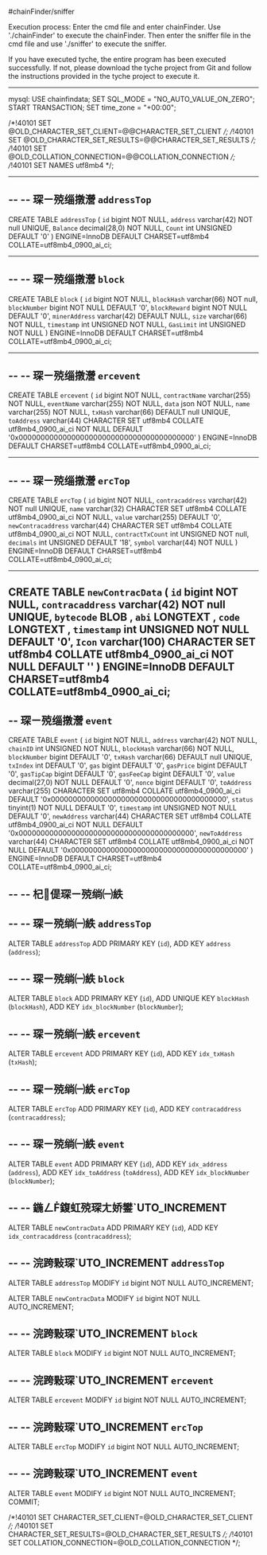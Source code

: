 #chainFinder/sniffer

Execution process: Enter the cmd file and enter chainFinder. Use './chainFinder' to execute the chainFinder. Then enter the sniffer file in the cmd file and use './sniffer' to execute the sniffer.

If you have executed tyche, the entire program has been executed successfully. If not, please download the tyche project from Git and follow the instructions provided in the tyche project to execute it.



---------------------
mysql:
USE chainfindata;
SET SQL_MODE = "NO_AUTO_VALUE_ON_ZERO";
START TRANSACTION;
SET time_zone = "+00:00";


/*!40101 SET @OLD_CHARACTER_SET_CLIENT=@@CHARACTER_SET_CLIENT */;
/*!40101 SET @OLD_CHARACTER_SET_RESULTS=@@CHARACTER_SET_RESULTS */;
/*!40101 SET @OLD_COLLATION_CONNECTION=@@COLLATION_CONNECTION */;
/*!40101 SET NAMES utf8mb4 */;

-- --------------------------------------------------------

--
-- 琛ㄧ殑缁撴瀯 `addressTop`
--

CREATE TABLE `addressTop` (
  `id` bigint NOT NULL,
  `address` varchar(42) NOT null UNIQUE,
  `Balance` decimal(28,0) NOT NULL,
  `Count` int UNSIGNED DEFAULT '0'
) ENGINE=InnoDB DEFAULT CHARSET=utf8mb4 COLLATE=utf8mb4_0900_ai_ci;

-- --------------------------------------------------------

--
-- 琛ㄧ殑缁撴瀯 `block`
--

CREATE TABLE `block` (
  `id` bigint NOT NULL,
  `blockHash` varchar(66) NOT null,
  `blockNumber` bigint NOT NULL DEFAULT '0',
  `blockReward` bigint NOT NULL DEFAULT '0',
  `minerAddress` varchar(42) DEFAULT NULL,
  `size` varchar(66) NOT NULL, 
  `timestamp` int UNSIGNED NOT NULL,
  `GasLimit` int UNSIGNED NOT NULL
) ENGINE=InnoDB DEFAULT CHARSET=utf8mb4 COLLATE=utf8mb4_0900_ai_ci;

-- --------------------------------------------------------

--
-- 琛ㄧ殑缁撴瀯 `ercevent`
--

CREATE TABLE `ercevent` (
  `id` bigint NOT NULL,
  `contractName` varchar(255) NOT NULL,
  `eventName` varchar(255) NOT NULL,
  `data` json NOT NULL,
  `name` varchar(255) NOT NULL,
  `txHash` varchar(66) DEFAULT null UNIQUE,
  `toAddress` varchar(44) CHARACTER SET utf8mb4 COLLATE utf8mb4_0900_ai_ci NOT NULL DEFAULT '0x0000000000000000000000000000000000000000'
) ENGINE=InnoDB DEFAULT CHARSET=utf8mb4 COLLATE=utf8mb4_0900_ai_ci;

-- --------------------------------------------------------

--
-- 琛ㄧ殑缁撴瀯 `ercTop`
--

CREATE TABLE `ercTop` (
  `id` bigint NOT NULL,
  `contracaddress` varchar(42) NOT null UNIQUE,
  `name` varchar(32) CHARACTER SET utf8mb4 COLLATE utf8mb4_0900_ai_ci NOT NULL,
  `value` varchar(255) DEFAULT '0',
  `newContracaddress` varchar(44) CHARACTER SET utf8mb4 COLLATE utf8mb4_0900_ai_ci NOT NULL,
  `contractTxCount` int UNSIGNED NOT null,
  `decimals` int UNSIGNED DEFAULT '18',
  `symbol` varchar(44)  NOT NULL
) ENGINE=InnoDB DEFAULT CHARSET=utf8mb4 COLLATE=utf8mb4_0900_ai_ci;

-- --------------------------------------------------------
CREATE TABLE `newContracData` (
  `id` bigint NOT NULL,
  `contracaddress` varchar(42) NOT null UNIQUE,
  `bytecode` BLOB  ,
  `abi` LONGTEXT  ,
  `code` LONGTEXT ,
  `timestamp` int UNSIGNED NOT NULL DEFAULT '0',
  `Icon` varchar(100)  CHARACTER SET utf8mb4 COLLATE utf8mb4_0900_ai_ci NOT NULL DEFAULT ''
) ENGINE=InnoDB DEFAULT CHARSET=utf8mb4 COLLATE=utf8mb4_0900_ai_ci;
--
-- 琛ㄧ殑缁撴瀯 `event`
--

CREATE TABLE `event` (
  `id` bigint NOT NULL,
  `address` varchar(42) NOT NULL,
  `chainID` int UNSIGNED NOT NULL,
  `blockHash` varchar(66) NOT NULL,
  `blockNumber` bigint DEFAULT '0',
  `txHash` varchar(66) DEFAULT null UNIQUE,
  `txIndex` int DEFAULT '0',
  `gas` bigint DEFAULT '0',
  `gasPrice` bigint DEFAULT '0',
  `gasTipCap` bigint DEFAULT '0',
  `gasFeeCap` bigint DEFAULT '0',
  `value` decimal(27,0) NOT NULL DEFAULT '0',
  `nonce` bigint DEFAULT '0',
  `toAddress` varchar(255) CHARACTER SET utf8mb4 COLLATE utf8mb4_0900_ai_ci DEFAULT '0x0000000000000000000000000000000000000000',
  `status` tinyint(1) NOT NULL DEFAULT '0',
  `timestamp` int UNSIGNED NOT NULL DEFAULT '0',
  `newAddress` varchar(44) CHARACTER SET utf8mb4 COLLATE utf8mb4_0900_ai_ci NOT NULL DEFAULT '0x0000000000000000000000000000000000000000',
  `newToAddress` varchar(44) CHARACTER SET utf8mb4 COLLATE utf8mb4_0900_ai_ci NOT NULL DEFAULT '0x0000000000000000000000000000000000000000'
) ENGINE=InnoDB DEFAULT CHARSET=utf8mb4 COLLATE=utf8mb4_0900_ai_ci;

--
-- 杞偍琛ㄧ殑绱㈠紩
--

--
-- 琛ㄧ殑绱㈠紩 `addressTop`
--
ALTER TABLE `addressTop`
  ADD PRIMARY KEY (`id`),
  ADD KEY `address` (`address`);

--
-- 琛ㄧ殑绱㈠紩 `block`
--
ALTER TABLE `block`
  ADD PRIMARY KEY (`id`),
  ADD UNIQUE KEY `blockHash` (`blockHash`),
  ADD KEY `idx_blockNumber` (`blockNumber`);

--
-- 琛ㄧ殑绱㈠紩 `ercevent`
--
ALTER TABLE `ercevent`
  ADD PRIMARY KEY (`id`),
  ADD KEY `idx_txHash` (`txHash`);

--
-- 琛ㄧ殑绱㈠紩 `ercTop`
--
ALTER TABLE `ercTop`
  ADD PRIMARY KEY (`id`),
  ADD KEY `contracaddress` (`contracaddress`);

--
-- 琛ㄧ殑绱㈠紩 `event`
--
ALTER TABLE `event`
  ADD PRIMARY KEY (`id`),
  ADD KEY `idx_address` (`address`),
  ADD KEY `idx_toAddress` (`toAddress`),
  ADD KEY `idx_blockNumber` (`blockNumber`);
 
 
--
-- 鍦ㄥ鍑虹殑琛ㄤ娇鐢ˋUTO_INCREMENT
--
ALTER TABLE `newContracData`
  ADD PRIMARY KEY (`id`),
  ADD KEY `idx_contracaddress` (`contracaddress`);



--
-- 浣跨敤琛ˋUTO_INCREMENT `addressTop`
--
ALTER TABLE `addressTop`
  MODIFY `id` bigint NOT NULL AUTO_INCREMENT;

ALTER TABLE `newContracData`
  MODIFY `id` bigint NOT NULL AUTO_INCREMENT;
 
--
-- 浣跨敤琛ˋUTO_INCREMENT `block`
--
ALTER TABLE `block`
  MODIFY `id` bigint NOT NULL AUTO_INCREMENT;

--
-- 浣跨敤琛ˋUTO_INCREMENT `ercevent`
--
ALTER TABLE `ercevent`
  MODIFY `id` bigint NOT NULL AUTO_INCREMENT;

--
-- 浣跨敤琛ˋUTO_INCREMENT `ercTop`
--
ALTER TABLE `ercTop`
  MODIFY `id` bigint NOT NULL AUTO_INCREMENT;

--
-- 浣跨敤琛ˋUTO_INCREMENT `event`
--
ALTER TABLE `event`
  MODIFY `id` bigint NOT NULL AUTO_INCREMENT;
COMMIT;

/*!40101 SET CHARACTER_SET_CLIENT=@OLD_CHARACTER_SET_CLIENT */;
/*!40101 SET CHARACTER_SET_RESULTS=@OLD_CHARACTER_SET_RESULTS */;
/*!40101 SET COLLATION_CONNECTION=@OLD_COLLATION_CONNECTION */;
